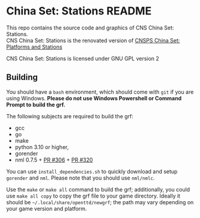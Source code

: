 # China Set: Stations README

This repo contains the source code and graphics of CNS China Set: Stations.\
CNS China Set: Stations is the renovated version of [CNSPS China Set: Platforms and Stations](https://www.github.com/openttd-china-set/china-set-platforms-and-stations)

CNS China Set: Stations is licensed under GNU GPL version 2

## Building

You should have a `bash` environment, which should come with `git` if you are using Windows. **Please do not use Windows Powershell or Command Prompt to build the grf.**

The following subjects are required to build the grf:

- gcc
- go
- make
- python 3.10 or higher,
- gorender
- nml 0.7.5 + [PR #306](https://github.com/openttd/nml/pull/306) + [PR #320](https://github.com/openttd/nml/pull/320)

You can use `install_dependencies.sh` to quickly download and setup `gorender` and `nml`. Please note that you should use `nml/nmlc`.

Use the `make` or `make all` command to build the grf; additionally, you could use `make all copy` to copy the grf file to your game directory. Ideally it should be `~/.local/share/openttd/newgrf`; the path may vary depending on your game version and platform.
